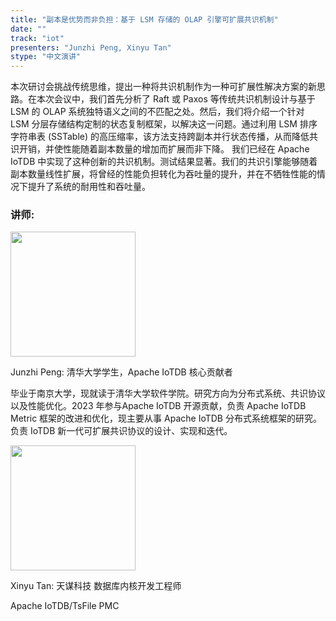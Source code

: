```yaml
---
title: "副本是优势而非负担：基于 LSM 存储的 OLAP 引擎可扩展共识机制"
date: ""
track: "iot"
presenters: "Junzhi Peng, Xinyu Tan"
stype: "中文演讲"
---
```


本次研讨会挑战传统思维，提出一种将共识机制作为一种可扩展性解决方案的新思路。在本次会议中，我们首先分析了 Raft 或 Paxos 等传统共识机制设计与基于 LSM 的 OLAP 系统独特语义之间的不匹配之处。然后，我们将介绍一个针对 LSM 分层存储结构定制的状态复制框架，以解决这一问题。通过利用 LSM 排序字符串表 (SSTable) 的高压缩率，该方法支持跨副本并行状态传播，从而降低共识开销，并使性能随着副本数量的增加而扩展而非下降。
我们已经在 Apache IoTDB 中实现了这种创新的共识机制。测试结果显著。我们的共识引擎能够随着副本数量线性扩展，将曾经的性能负担转化为吞吐量的提升，并在不牺牲性能的情况下提升了系统的耐用性和吞吐量。

### 讲师:

<img src="https://sessionize.com/image/248b-400o400o1-9W64pJhLWUPNQhj7zMQ8VX.jpg" width="200" /><br/>

Junzhi Peng: 清华大学学生，Apache IoTDB 核心贡献者

毕业于南京大学，现就读于清华大学软件学院。研究方向为分布式系统、共识协议以及性能优化。2023 年参与Apache IoTDB 开源贡献，负责 Apache IoTDB Metric 框架的改进和优化，现主要从事 Apache IoTDB 分布式系统框架的研究。负责 IoTDB 新一代可扩展共识协议的设计、实现和迭代。

<img src="https://sessionize.com/image/15eb-400o400o1-h2CBUSWJV2Kziqmd5o7Gqu.png" width="200" /><br/>

Xinyu Tan: 天谋科技 数据库内核开发工程师

Apache IoTDB/TsFile PMC